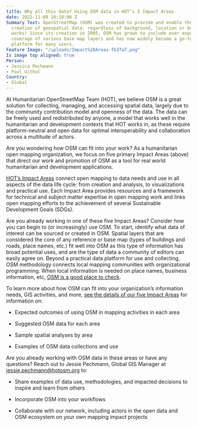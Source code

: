 ```yaml
---
title: Why all this data? Using OSM data in HOT’s 5 Impact Areas
date: 2022-11-08 16:10:00 Z
Summary Text: OpenStreetMap (OSM) was created to provide and enable the free and open
  creation of geospatial data, regardless of background, location or budget. And it
  works! Since its creation in 2005, OSM has grown to include ever expanding and deepening
  coverage of various base map layers and has now widely become a go-to spatial data
  platform for many users.
Feature Image: "/uploads/Impact%20Areas-fb37a7.png"
Is image top aligned: true
Person:
- Jessica Pechmann
- Paul Uithol
Country:
- Global
---
```


At Humanitarian OpenStreetMap Team (HOT), we believe OSM is a great solution for collecting, managing, and accessing spatial data, largely due to the community contribution model and openness of the data. The data can be freely used and redistributed by anyone, a model that works well in the humanitarian and development contexts that HOT works in, as these require platform-neutral and open data for optimal interoperability and collaboration across a multitude of actors.

Are you wondering how OSM can fit into your work? As a humanitarian open mapping organization, we focus on five primary Impact Areas (above) that direct our work and promotion of OSM as a tool for real world humanitarian and development applications.

[HOT’s Impact Areas](https://www.hotosm.org/impact-areas/) connect open mapping to data needs and use in all aspects of the data life cycle: from creation and analysis, to visualizations and practical use. Each Impact Area provides resources and a framework for technical and subject matter expertise in open mapping work and links open mapping efforts to the achievement of several Sustainable Development Goals (SDGs).

Are you already working in one of these five Impact Areas? Consider how you can begin to (or increasingly) use OSM. To start, identify what data of interest can be sourced or created in OSM. Spatial layers that are considered the core of any reference or base map (types of buildings and roads, place names, etc.) fit well into OSM as this type of information has broad potential uses, and are the type of data a community of editors can easily agree on. Beyond a practical data platform for use and collecting, OSM methodology connects local mapping communities with organizational programming. When local information is needed on place names, business information, etc, [OSM is a good place to check](https://data.humdata.org/organization/hot?).

To learn more about how OSM can fit into your organization’s information needs, GIS activities, and more, [see the details of our five Impact Areas](https://www.hotosm.org/impact-areas/) for information on:

* Expected outcomes of using OSM in mapping activities in each area

* Suggested OSM data for each area

* Sample spatial analyses by area

* Examples of OSM data collections and use

Are you already working with OSM data in these areas or have any questions? Reach out to Jessie Pechmann, Global GIS Manager at[ jessie.pechmann@hotosm.org](mailto:jessie.pechmann@hotosm.org) to:

* Share examples of data use, methodologies, and impacted decisions to inspire and learn from others

* Incorporate OSM into your workflows

* Collaborate with our network, including actors in the open data and OSM ecosystem on your own mapping impact projects